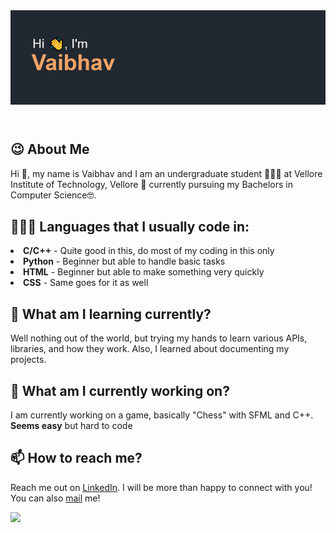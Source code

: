 <!--
**GhostVaibhav/GhostVaibhav** is a ✨ _special_ ✨ repository because its `README.md` (this file) appears on your GitHub profile.

Here are some ideas to get you started:

- 🔭 I’m currently working on ...
- 🌱 I’m currently learning ...
- 👯 I’m looking to collaborate on ...
- 🤔 I’m looking for help with ...
- 💬 Ask me about ...
- 📫 How to reach me: ...
- 😄 Pronouns: ...
- ⚡ Fun fact: ...
-->
<header>
<img src="header.png" width="1200"/>
</header>

## :wink: About Me
Hi :wave:, my name is Vaibhav and I am an undergraduate student 👨🏻‍🎓 at Vellore Institute of Technology, Vellore 🏫 currently pursuing my Bachelors in Computer Science:nerd_face:.
<br>

## 👨🏻‍💻 Languages that I usually code in:
<b><li>C/C++</b> - Quite good in this, do most of my coding in this only<b><li>Python</b> - Beginner but able to handle basic tasks<b><li>HTML</b> - Beginner but able to make something very quickly <b><li>CSS</b> - Same goes for it as well
<br>

## 🌱 What am I learning currently?
Well nothing out of the world, but trying my hands to learn various APIs, libraries, and how they work. Also, I learned about documenting my projects.
<br>

## :dart: What am I currently working on?
I am currently working on a game, basically "Chess" with SFML and C++. <b>Seems easy</b> but hard to code
<br>

## 📫 How to reach me?

Reach me out on  [LinkedIn][2]. I will be more than happy to connect with you!
You can also <a href="mailto:sharmavaibhav110028@gmail.com">mail</a> me!
<be>

[<img src="https://github-readme-stats-lemon-two.vercel.app/api?username=GhostVaibhav&show_icons=true&theme=tokyonight"/>](https://github.com/GhostVaibhav/)


[2]: https://www.linkedin.com/in/ghost-vaibhav/
